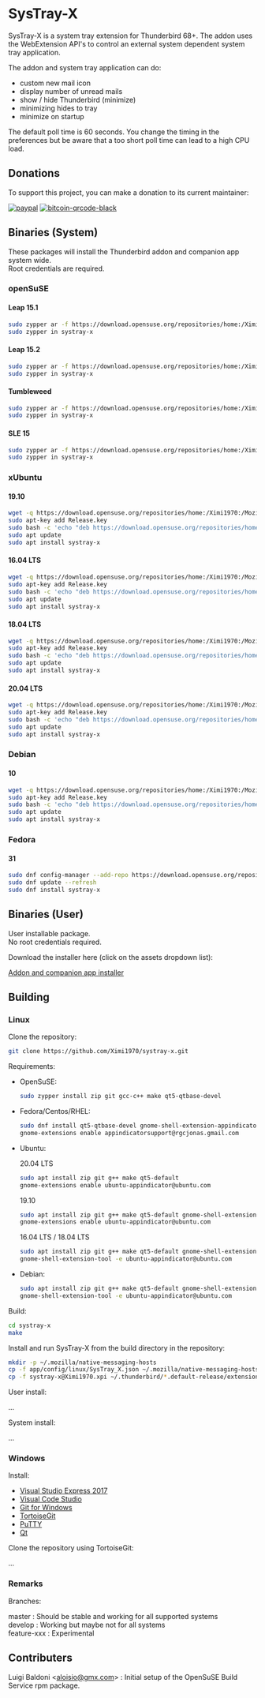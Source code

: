 # SysTray-X

SysTray-X is a system tray extension for Thunderbird 68+. The addon uses the WebExtension API's to control an external system dependent system tray application.  

The addon and system tray application can do:

- custom new mail icon
- display number of unread mails
- show / hide Thunderbird (minimize)
- minimizing hides to tray
- minimize on startup

The default poll time is 60 seconds. You change the timing in the preferences but be aware that a too short poll time can lead to a high CPU load.



## Donations
To support this project, you can make a donation to its current maintainer:  

[![paypal](https://github.com/Ximi1970/Donate/blob/master/paypal_btn_donateCC_LG_2.gif)](https://paypal.me/Ximi1970)
[![bitcoin-qrcode-black](https://github.com/Ximi1970/Donate/blob/master/bitcoin-donate-qrcode-black.png)](https://raw.githubusercontent.com/Ximi1970/Donate/master/bitcoin-address.txt)



## Binaries (System)

These packages will install the Thunderbird addon and companion app system wide.  
Root credentials are required.

### openSuSE
#### Leap 15.1

```bash
sudo zypper ar -f https://download.opensuse.org/repositories/home:/Ximi1970:/Mozilla:/Add-ons/openSUSE_Leap_15.1/ SysTray-X
sudo zypper in systray-x
```

#### Leap 15.2

```bash
sudo zypper ar -f https://download.opensuse.org/repositories/home:/Ximi1970:/Mozilla:/Add-ons/openSUSE_Leap_15.2/ SysTray-X
sudo zypper in systray-x
```

#### Tumbleweed

```bash
sudo zypper ar -f https://download.opensuse.org/repositories/home:/Ximi1970:/Mozilla:/Add-ons/openSUSE_Tumbleweed/ SysTray-X
sudo zypper in systray-x
```

#### SLE 15

```bash
sudo zypper ar -f https://download.opensuse.org/repositories/home:/Ximi1970:/Mozilla:/Add-ons/openSUSE_SLE_15_SP1/ SysTray-X
sudo zypper in systray-x
```

### xUbuntu

#### 19.10

```bash
wget -q https://download.opensuse.org/repositories/home:/Ximi1970:/Mozilla:/Add-ons/xUbuntu_19.10/Release.key
sudo apt-key add Release.key
sudo bash -c 'echo "deb https://download.opensuse.org/repositories/home:/Ximi1970:/Mozilla:/Add-ons/xUbuntu_19.10 ./" > /etc/apt/sources.list.d/systray-x.list'
sudo apt update
sudo apt install systray-x
```

#### 16.04 LTS

```bash
wget -q https://download.opensuse.org/repositories/home:/Ximi1970:/Mozilla:/Add-ons/xUbuntu_16.04/Release.key
sudo apt-key add Release.key
sudo bash -c 'echo "deb https://download.opensuse.org/repositories/home:/Ximi1970:/Mozilla:/Add-ons/xUbuntu_16.04 ./" > /etc/apt/sources.list.d/systray-x.list'
sudo apt update
sudo apt install systray-x
```

#### 18.04 LTS

```bash
wget -q https://download.opensuse.org/repositories/home:/Ximi1970:/Mozilla:/Add-ons/xUbuntu_18.04/Release.key
sudo apt-key add Release.key
sudo bash -c 'echo "deb https://download.opensuse.org/repositories/home:/Ximi1970:/Mozilla:/Add-ons/xUbuntu_18.04 ./" > /etc/apt/sources.list.d/systray-x.list'
sudo apt update
sudo apt install systray-x
```

#### 20.04 LTS

```bash
wget -q https://download.opensuse.org/repositories/home:/Ximi1970:/Mozilla:/Add-ons/xUbuntu_20.04/Release.key
sudo apt-key add Release.key
sudo bash -c 'echo "deb https://download.opensuse.org/repositories/home:/Ximi1970:/Mozilla:/Add-ons/xUbuntu_20.04 ./" > /etc/apt/sources.list.d/systray-x.list'
sudo apt update
sudo apt install systray-x
```

### Debian

#### 10

```bash
wget -q https://download.opensuse.org/repositories/home:/Ximi1970:/Mozilla:/Add-ons/Debian_10/Release.key
sudo apt-key add Release.key
sudo bash -c 'echo "deb https://download.opensuse.org/repositories/home:/Ximi1970:/Mozilla:/Add-ons/Debian_10 ./" > /etc/apt/sources.list.d/systray-x.list'
sudo apt update
sudo apt install systray-x
```

### Fedora

#### 31

```bash
sudo dnf config-manager --add-repo https://download.opensuse.org/repositories/home:/Ximi1970:/Mozilla:/Add-ons/Fedora_31/home:Ximi1970:Mozilla:Add-ons.repo
sudo dnf update --refresh
sudo dnf install systray-x
```


## Binaries (User)

User installable package.  
No root credentials required.  

Download the installer here (click on the assets dropdown list):

[Addon and companion app installer](https://github.com/Ximi1970/systray-x/releases)


## Building

### Linux

Clone the repository:
```bash
git clone https://github.com/Ximi1970/systray-x.git
```

Requirements:
  - OpenSuSE:

    ```bash
    sudo zypper install zip git gcc-c++ make qt5-qtbase-devel
    ```

  - Fedora/Centos/RHEL:

    ```bash
    sudo dnf install qt5-qtbase-devel gnome-shell-extension-appindicator
    gnome-extensions enable appindicatorsupport@rgcjonas.gmail.com
    ```
    
  - Ubuntu:

      20.04 LTS

    ```bash
    sudo apt install zip git g++ make qt5-default
    gnome-extensions enable ubuntu-appindicator@ubuntu.com
    ```

      19.10

    ```bash
    sudo apt install zip git g++ make qt5-default gnome-shell-extension-appindicator
    gnome-extensions enable ubuntu-appindicator@ubuntu.com
    ```

      16.04 LTS / 18.04 LTS

    ```bash
    sudo apt install zip git g++ make qt5-default gnome-shell-extension-appindicator
    gnome-shell-extension-tool -e ubuntu-appindicator@ubuntu.com
    ```

  - Debian:

    ```bash
    sudo apt install zip git g++ make qt5-default gnome-shell-extension-appindicator
    gnome-shell-extension-tool -e ubuntu-appindicator@ubuntu.com
    ```

Build:
```bash
cd systray-x
make
```

Install and run SysTray-X from the build directory in the repository:
```bash
mkdir -p ~/.mozilla/native-messaging-hosts
cp -f app/config/linux/SysTray_X.json ~/.mozilla/native-messaging-hosts/
cp -f systray-x@Ximi1970.xpi ~/.thunderbird/*.default-release/extensions/
```

User install:

...

System install:

...


### Windows

Install:
- [Visual Studio Express 2017](https://aka.ms/vs/15/release/vs_WDExpress.exe)
- [Visual Code Studio](https://code.visualstudio.com/)
- [Git for Windows](https://gitforwindows.org/)
- [TortoiseGit](https://tortoisegit.org/)
- [PuTTY](https://www.putty.org/)
- [Qt](https://www.qt.io/download-thank-you?os=windows&hsLang=en)

Clone the repository using TortoiseGit:

...


### Remarks

Branches:  

master      : Should be stable and working for all supported systems  
develop     : Working but maybe not for all systems  
feature-xxx : Experimental  

## Contributers

Luigi Baldoni \<aloisio@gmx.com\>		: Initial setup of the OpenSuSE Build Service rpm package.
